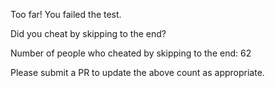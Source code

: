 Too far! You failed the test.

Did you cheat by skipping to the end? 

Number of people who cheated by skipping to the end: 62

Please submit a PR to update the above count as appropriate.
